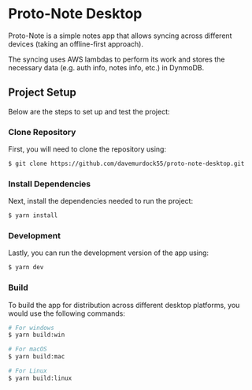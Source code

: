 # Proto-Note Desktop
Proto-Note is a simple notes app that allows syncing across different devices (taking an offline-first approach).

The syncing uses AWS lambdas to perform its work and stores the necessary data (e.g. auth info, notes info, etc.) in DynmoDB.

## Project Setup
Below are the steps to set up and test the project:

### Clone Repository
First, you will need to clone the repository using:
```bash
$ git clone https://github.com/davemurdock55/proto-note-desktop.git
```

### Install Dependencies
Next, install the dependencies needed to run the project:
```bash
$ yarn install
```

### Development
Lastly, you can run the development version of the app using:
```bash
$ yarn dev
```

### Build
To build the app for distribution across different desktop platforms, you would use the following commands:
```bash
# For windows
$ yarn build:win

# For macOS
$ yarn build:mac

# For Linux
$ yarn build:linux
```
